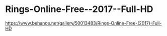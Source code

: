 # Rings-Online-Free--2017--Full-HD
https://www.behance.net/gallery/50013483/Rings-Online-Free-(2017)-Full-HD
